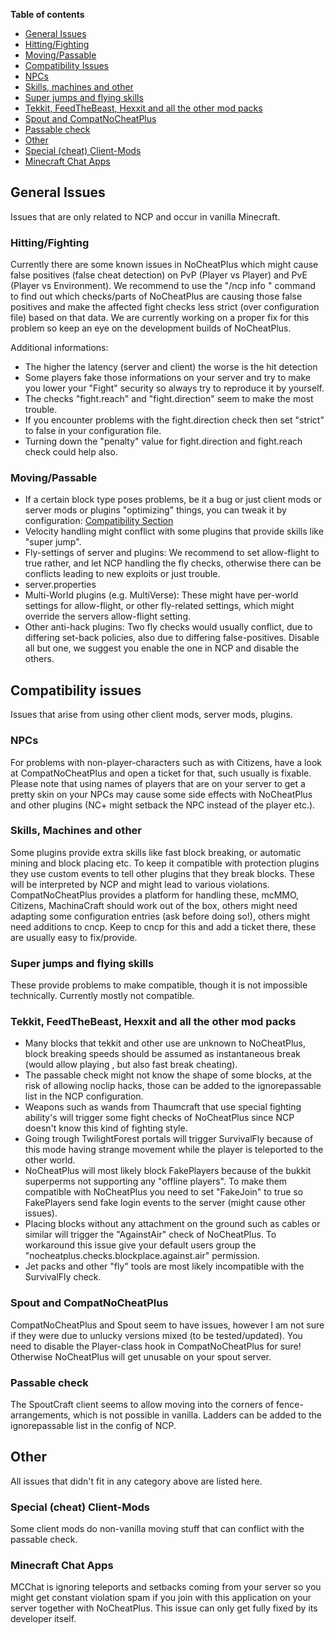 **Table of contents**
* [General Issues](Known-Issues#general-issues)
 * [Hitting/Fighting](Known-Issues#hittingfighting)
 * [Moving/Passable](Known-Issues#movingpassable)
* [Compatibility Issues](Known-Issues#compatibility-issues)
 * [NPCs](Known-Issues#npcs)
 * [Skills, machines and other](Known-Issues#skills-machines-and-other)
 * [Super jumps and flying skills](Known-Issues#super-jumps-and-flying-skills)
 * [Tekkit, FeedTheBeast, Hexxit and all the other mod packs](Known-Issues#tekkit-feedthebeast-hexxit-and-all-the-other-mod-packs)
 * [Spout and CompatNoCheatPlus](Known-Issues#spout-and-compatnocheatplus)
 * [Passable check](Known-Issues#passable-check)
* [Other](Known-Issues#other)
 * [Special (cheat) Client-Mods](Known-Issues#special-cheat-client-mods)
 * [Minecraft Chat Apps](Known-Issues#minecraft-chat-apps)

## General Issues
Issues that are only related to NCP and occur in vanilla Minecraft.

### Hitting/Fighting
Currently there are some known issues in NoCheatPlus which might cause false positives (false cheat detection) on PvP (Player vs Player) and PvE (Player vs Environment). 
We recommend to use the "/ncp info <Player>" command to find out which checks/parts of NoCheatPlus are causing those false positives and make the affected fight checks less strict (over configuration file) based on that data. 
We are currently working on a proper fix for this problem so keep an eye on the development builds of NoCheatPlus.

Additional informations:
* The higher the latency (server and client) the worse is the hit detection
* Some players fake those informations on your server and try to make you lower your "Fight" security so always try to reproduce it by yourself.
* The checks "fight.reach" and "fight.direction" seem to make the most trouble.
* If you encounter problems with the fight.direction check then set "strict" to false in your configuration file.
* Turning down the "penalty" value for fight.direction and fight.reach check could help also.

### Moving/Passable
* If a certain block type poses problems, be it a bug or just client mods or server mods or plugins "optimizing" things, you can tweak it by configuration: [Compatibility Section](Dev-Pinboard#compatibility-section)
* Velocity handling might conflict with some plugins that provide skills like "super jump".
* Fly-settings of server and plugins: We recommend to set allow-flight to true rather, and let NCP handling the fly checks, otherwise there can be conflicts leading to new exploits or just trouble.
 * server.properties
 * Multi-World plugins (e.g. MultiVerse): These might have per-world settings for allow-flight, or other fly-related settings, which might override the servers allow-flight setting.
 * Other anti-hack plugins: Two fly checks would usually conflict, due to differing set-back policies, also due to differing false-positives. Disable all but one, we suggest you enable the one in NCP and disable the others.

## Compatibility issues
Issues that arise from using other client mods, server mods, plugins.

### NPCs
For problems with non-player-characters such as with Citizens, have a look at CompatNoCheatPlus and open a ticket for that, such usually is fixable.
Please note that using names of players that are on your server to get a pretty skin on your NPCs may cause some side effects with NoCheatPlus and other plugins (NC+ might setback the NPC instead of the player etc.).

### Skills, Machines and other
Some plugins provide extra skills like fast block breaking, or automatic mining and block placing etc. To keep it compatible with protection plugins they use custom events to tell other plugins that they break blocks. These will be interpreted by NCP and might lead to various violations.
CompatNoCheatPlus provides a platform for handling these, mcMMO, Citizens, MachinaCraft should work out of the box, others might need adapting some configuration entries (ask before doing so!), others might need additions to cncp. Keep to cncp for this and add a ticket there, these are usually easy to fix/provide.
### Super jumps and flying skills
These provide problems to make compatible, though it is not impossible technically. Currently mostly not compatible.

### Tekkit, FeedTheBeast, Hexxit and all the other mod packs
* Many blocks that tekkit and other use are unknown to NoCheatPlus, block breaking speeds should be assumed as instantaneous break (would allow playing , but also fast break cheating).
* The passable check might not know the shape of some blocks, at the risk of allowing noclip hacks, those can be added to the ignorepassable list in the NCP configuration.
* Weapons such as wands from Thaumcraft that use special fighting ability's will trigger some fight checks of NoCheatPlus since NCP doesn't know this kind of fighting style.
* Going trough TwilightForest portals will trigger SurvivalFly because of this mode having strange movement while the player is teleported to the other world.
* NoCheatPlus will most likely block FakePlayers because of the bukkit superperms not supporting any "offline players". To make them compatible with NoCheatPlus you need to set "FakeJoin" to true so FakePlayers send fake login events to the server (might cause other issues).
* Placing blocks without any attachment on the ground such as cables or similar will trigger the "AgainstAir" check of NoCheatPlus. To workaround this issue give your default users group the "nocheatplus.checks.blockplace.against.air" permission.
* Jet packs and other "fly" tools are most likely incompatible with the SurvivalFly check.

### Spout and CompatNoCheatPlus
CompatNoCheatPlus and Spout seem to have issues, however I am not sure if they were due to unlucky versions mixed (to be tested/updated). You need to disable the Player-class hook in CompatNoCheatPlus for sure! Otherwise NoCheatPlus will get unusable on your spout server.

### Passable check
The SpoutCraft client seems to allow moving into the corners of fence-arrangements, which is not possible in vanilla. Ladders can be added to the ignorepassable list in the config of NCP.

## Other
All issues that didn't fit in any category above are listed here.

### Special (cheat) Client-Mods
Some client mods do non-vanilla moving stuff that can conflict with the passable check.
### Minecraft Chat Apps
MCChat is ignoring teleports and setbacks coming from your server so you might get constant violation spam if you join with this application on your server together with NoCheatPlus. This issue can only get fully fixed by its developer itself.